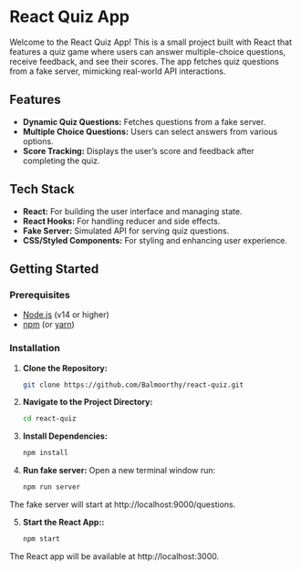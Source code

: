 # React Quiz App

Welcome to the React Quiz App! This is a small project built with React that features a quiz game where users can answer multiple-choice questions, receive feedback, and see their scores. The app fetches quiz questions from a fake server, mimicking real-world API interactions.

## Features

- **Dynamic Quiz Questions:** Fetches questions from a fake server.
- **Multiple Choice Questions:** Users can select answers from various options.
- **Score Tracking:** Displays the user’s score and feedback after completing the quiz.


## Tech Stack

- **React:** For building the user interface and managing state.
- **React Hooks:** For handling reducer and side effects.
- **Fake Server:** Simulated API for serving quiz questions.
- **CSS/Styled Components:** For styling and enhancing user experience.


## Getting Started

### Prerequisites

- [Node.js](https://nodejs.org/) (v14 or higher)
- [npm](https://www.npmjs.com/) (or [yarn](https://classic.yarnpkg.com/))

### Installation

1. **Clone the Repository:**

   ```bash
   git clone https://github.com/Balmoorthy/react-quiz.git

2. **Navigate to the Project Directory:**

   ```bash
   cd react-quiz

3. **Install Dependencies:**

   ```bash
   npm install
   
4. **Run fake server:**
  Open a new terminal window run:

   ```bash
   npm run server

The fake server will start at http://localhost:9000/questions.

5. **Start the React App::**

   ```bash
   npm start
The React app will be available at http://localhost:3000.
